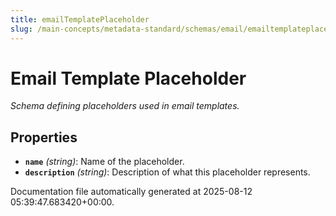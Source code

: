 ```yaml
---
title: emailTemplatePlaceholder
slug: /main-concepts/metadata-standard/schemas/email/emailtemplateplaceholder
---
```


# Email Template Placeholder

*Schema defining placeholders used in email templates.*

## Properties

- **`name`** *(string)*: Name of the placeholder.
- **`description`** *(string)*: Description of what this placeholder represents.


Documentation file automatically generated at 2025-08-12 05:39:47.683420+00:00.
